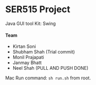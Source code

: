 # SER515 Project

Java GUI tool Kit: Swing    

#### Team
- Kirtan Soni
- Shubham Shah (Trial commit)
- Monil Prajapati
- Janmay Bhatt
- Neel Shah (PULL AND PUSH DONE)



Mac Run command: 
```sh run.sh``` from root.